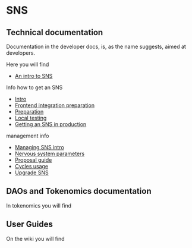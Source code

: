 # SNS

## Technical documentation
Documentation in the developer docs, is, as the name suggests, aimed at developers. 

Here you will find
* [An intro to SNS](sns-intro.md)

Info how to get an SNS
* [Intro](get-sns/get-sns-intro.md)
* [Frontend integration preparation](integrate-sns/frontend-integration.md)
* [Preparation](get-sns/preparation.md)
* [Local testing](get-sns/local-testing.md)
* [Getting an SNS in production](get-sns/get-sns-production.md)

management info
* [Managing SNS intro](managing-sns/manage-sns-intro.md)
* [Nervous system parameters](managing-sns/nervous-system-parameters.md)
* [Proposal guide](managing-sns/proposal-guide.md)
* [Cycles usage](managing-sns/cycles-usage.md)
* [Upgrade SNS](managing-sns/upgradeSNS.md)

## DAOs and Tokenomics documentation

In tokenomics you will find

## User Guides

On the wiki you will find
